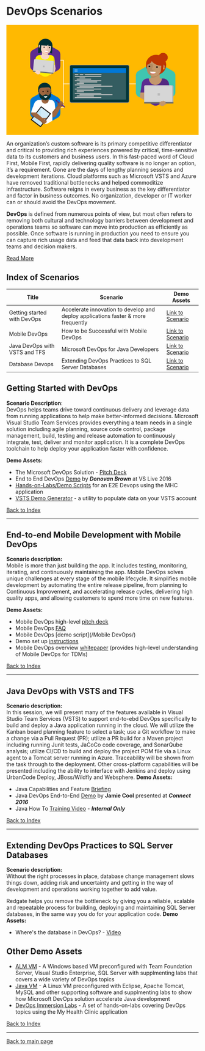 # DevOps Scenarios

<p align="center"><img src="images/devops.jpg" align="center"></p>

An organization’s custom software is its primary competitive differentiator and critical to providing rich experiences powered by critical, time-sensitive data to its customers and business users. In this fast-paced word of Cloud First, Mobile First, rapidly delivering quality software is no longer an option, it’s a requirement. Gone are the days of lengthy planning sessions and development iterations.  Cloud platforms such as Microsoft VSTS and Azure have removed traditional bottlenecks and helped commoditize infrastructure. Software reigns in every business as the key differentiator and factor in business outcomes. No organization, developer or IT worker can or should avoid the DevOps movement.

**DevOps** is defined from numerous points of view, but most often refers to removing both cultural and technology barriers between development and operations teams so software can move into production as efficiently as possible. Once software is running in production you need to ensure you can capture rich usage data and feed that data back into development teams and decision makers.

[Read More](https://msdn.microsoft.com/en-us/magazine/mt422586.aspx)

## <a name="index"></a>Index of Scenarios

|Title|Scenario|Demo Assets|
|-----|--------|-----------|
|Getting started with DevOps| Accelerate innovation to develop and deploy applications faster & more frequently|[Link to Scenario](#gettingstarted)|
|Mobile DevOps| How to be Successful with Mobile DevOps |[Link to Scenario](#mobiledevops)|
|Java DevOps with VSTS and TFS| Microsoft DevOps for Java Developers |[Link to Scenario](#javadevops)|
|Database Devops| Extending DevOps Practices to SQL Server Databases|[Link to Scenario](#databasedevops)|

## <a name="gettingstarted"></a>Getting Started with DevOps
**Scenario Description**:   
DevOps helps teams drive toward continuous delivery and leverage data from running applications to help make better-informed decisions. 
Microsoft Visual Studio Team Services provides everything a team needs in a single solution including agile planning, source code control, package management, build, testing and release automation to continuously integrate, test, deliver and monitor application. It is a complete DevOps toolchain to help  deploy your application faster with confidence.

**Demo Assets:**   
 - The Microsoft DevOps Solution - [Pitch Deck](https://microsoft.sharepoint.com/sites/Infopedia_G01KC/_layouts/15/WopiFrame.aspx?sourcedoc={b25c73b4-e392-4ffa-91d9-704ea170f8c0}&action=default&DefaultItemOpen=1)
 - End to End DevOps [Demo](https://channel9.msdn.com/Events/Visual-Studio/Visual-Studio-Live-Redmond-2016/VSLive2016Keynote02) by ***Donovan Brown*** at VS Live 2016
 - [Hands-on-Labs/Demo Scripts](https://github.com/Microsoft/DevOps-Immersion/) for an E2E Devops using the MHC application 
 - [VSTS Demo Generator](http://vstsdemogenerator.azurewebsites.net) - a utility to populate data on your VSTS account  

[Back to Index](#index)

-------
##  <a name="mobiledevops"></a>End-to-end Mobile Development with Mobile DevOps
**Scenario description:**   
Mobile is more than just building the app. It includes testing, monitoring, iterating, and continuously maintaining the app. Mobile DevOps solves unique challenges at every stage of the mobile lifecycle. It simplifies mobile development by automating the entire release pipeline, from planning to Continuous Improvement, and accelerating release cycles, delivering high quality apps, and allowing customers to spend more time on new features. 

**Demo Assets:**
- Mobile DevOps high-level [pitch deck](https://microsoft.sharepoint.com/sites/Infopedia_G01KC/_layouts/15/WopiFrame.aspx?sourcedoc=%7B2e0b32f3-ca25-441b-a645-9a141888d357%7D&action=default&DefaultItemOpen=1)
- Mobile DevOps [FAQ](https://microsoft.sharepoint.com/sites/Infopedia_G01KC/_layouts/15/WopiFrame.aspx?sourcedoc=%7B88499356-b6a5-4069-9c13-0ae4b0bc5719%7D&action=default&DefaultItemOpen=1)
- Mobile DevOps [demo script](/Mobile DevOps/)
- Demo set up [instructions](https://microsoft.sharepoint.com/sites/Infopedia_G01KC/_layouts/15/WopiFrame.aspx?sourcedoc=%7B93390509-4221-4b94-8848-c1954f135477%7D&action=default&DefaultItemOpen=1)
- Mobile DevOps overview [whitepaper](https://microsoft.sharepoint.com/sites/Infopedia_G01KC/_layouts/15/WopiFrame.aspx?sourcedoc=%7Bcf12116e-f5c0-4426-bda9-70aa7d8d1247%7D&action=interactivepreview&DefaultItemOpen=1) (provides high-level understanding of Mobile DevOps for TDMs)

[Back to Index](#index)    

--------

##  <a name="javadevops"></a>Java DevOps with VSTS and TFS   

**Scenario description:**   
In this session, we will present many of the features available in Visual Studio Team Services (VSTS) to support end-to-ebd DevOps specifically to build and deploy a Java application running in the cloud.  We will utilize the Kanban board planning feature to select a task; use a Git workflow to make a change via a Pull Request (PR); utilize a PR build for a Maven project including running Junit tests, JaCoCo code coverage, and SonarQube analysis; utilize CI/CD to build and deploy the project POM file via a Linux agent to a Tomcat server running in Azure.  Traceability will be shown from the task through to the deployment.   Other cross-platform capabilities will be presented including the ability to interface with Jenkins and deploy using UrbanCode Deploy, JBoss/Wildfly and Websphere.
**Demo Assets:**
- Java Capabilities and Feature [Briefing](https://microsoft.sharepoint.com/teams/java/alm/Shared%20Documents/MS%20Presentations/Java_Jax_April.20.2016.pptx)
- Java DevOps End-to-End [Demo](https://www.youtube.com/watch?v=0MT6udEQTDw) by **Jamie Cool** presented at ***Connect 2016*** 
- Java How To [Training Video](https://microsoft.sharepoint.com/teams/java/alm/Shared%20Documents/Videos%20-%20INTERNAL) - ***Internal Only***

[Back to Index](#index)    

--------

##  <a name="databasedevops"></a>Extending DevOps Practices to SQL Server Databases
**Scenario description:**   
Without the right processes in place, database change management slows things down, adding risk and uncertainty and getting in the way of development and operations working together to add value.

Redgate helps you remove the bottleneck by giving you a reliable, scalable and repeatable process for building, deploying and maintaining SQL Server databases, in the same way you do for your application code.
**Demo Assets:**
- Where's the database in DevOps? - [Video](https://www.youtube.com/watch?v=NRqgGqm98S4)

## Other Demo Assets
- [ALM VM](https://aka.ms/almvm) - A Windows based VM preconfigured with Team Foundation Server, Visual Studio Enterprise, SQL Server with supplmenting labs that covers a wide variety of DevOps topics
- [Java VM](https://github.com/nwcadence/java-dev-vsts/) - A Linux VM preconfigured with Eclipse, Apache Tomcat, MySQL and other supporting software and supplmenting labs to show how Microsoft DevOps solution accelerate Java development
- [DevOps Immersion Labs](https://github.com/Microsoft/DevOps-Immersion/) - A set of hands-on-labs covering DevOps topics using the My Health Clinic application

[Back to Index](#index)    

--------

[Back to main page](../..readme.md)

